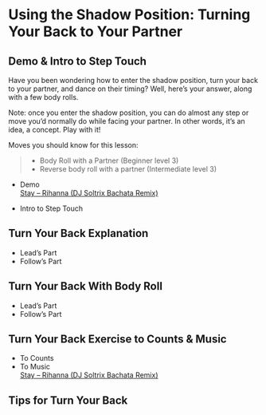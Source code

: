 # Using the Shadow Position: Turning Your Back to Your Partner

## Demo & Intro to Step Touch

Have you been wondering how to enter the shadow position, turn your back to your partner, and dance on their timing? Well, here’s your answer, along with a few body rolls.

Note: once you enter the shadow position, you can do almost any step or move you’d normally do while facing your partner. In other words, it’s an idea, a concept. Play with it!

Moves you should know for this lesson:

> * Body Roll with a Partner (Beginner level 3)
> * Reverse body roll with a partner (Intermediate level 3)

* Demo
<br>[Stay – Rihanna (DJ Soltrix Bachata Remix)](https://www.youtube.com/watch?v=hmd8CcpiIBo)

* Intro to Step Touch

## Turn Your Back Explanation

* Lead’s Part
* Follow’s Part

## Turn Your Back With Body Roll

* Lead’s Part
* Follow’s Part

## Turn Your Back Exercise to Counts & Music

* To Counts
* To Music
<br>[Stay – Rihanna (DJ Soltrix Bachata Remix)](https://www.youtube.com/watch?v=hmd8CcpiIBo)

## Tips for Turn Your Back
